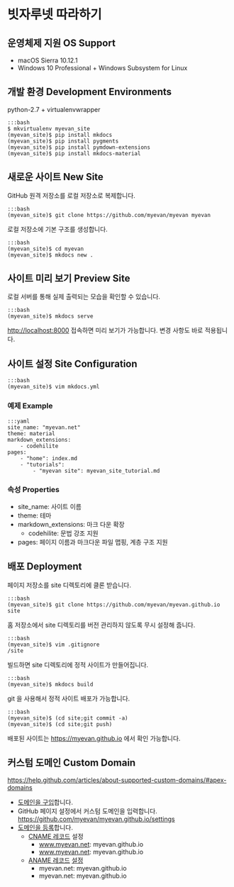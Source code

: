 # 빗자루넷 따라하기

## 운영체제 지원 OS Support

* macOS Sierra 10.12.1 
* Windows 10 Professional + Windows Subsystem for Linux

## 개발 환경 Development Environments

python-2.7 + virtualenvwrapper

    :::bash
    $ mkvirtualenv myevan_site
    (myevan_site)$ pip install mkdocs
    (myevan_site)$ pip install pygments
    (myevan_site)$ pip install pymdown-extensions
    (myevan_site)$ pip install mkdocs-material

## 새로운 사이트 New Site

GitHub 원격 저장소를 로컬 저장소로 복제합니다.

    :::bash
    (myevan_site)$ git clone https://github.com/myevan/myevan myevan

로컬 저장소에 기본 구조를 생성합니다.

    :::bash
    (myevan_site)$ cd myevan
    (myevan_site)$ mkdocs new .

## 사이트 미리 보기 Preview Site

로컬 서버를 통해 실제 출력되는 모습을 확인할 수 있습니다.

    :::bash
    (myevan_site)$ mkdocs serve

<http://localhost:8000> 접속하면 미리 보기가 가능합니다. 변경 사항도 바로 적용됩니다. 

## 사이트 설정 Site Configuration

    :::bash
    (myevan_site)$ vim mkdocs.yml

### 예제 Example

    :::yaml
    site_name: "myevan.net"
    theme: material
    markdown_extensions:
        - codehilite
    pages:
        - "home": index.md
        - "tutorials": 
            - "myevan site": myevan_site_tutorial.md

### 속성 Properties

* site_name: 사이트 이름 
* theme: 테마
* markdown_extensions: 마크 다운 확장 
    * codehilite: 문법 강조 지원
* pages: 페이지 이름과 마크다운 파일 맵핑, 계층 구조 지원


## 배포 Deployment

페이지 저장소를 site 디렉토리에 클론 받습니다.

    :::bash
    (myevan_site)$ git clone https://github.com/myevan/myevan.github.io site

홈 저장소에서 site 디렉토리를 버전 관리하지 않도록 무시 설정해 줍니다.

    :::bash
    (myevan_site)$ vim .gitignore
    /site

빌드하면 site 디렉토리에 정적 사이트가 만들어집니다.

    :::bash
    (myevan_site)$ mkdocs build

git 을 사용해서 정적 사이트 배포가 가능합니다.

    :::bash
    (myevan_site)$ (cd site;git commit -a)
    (myevan_site)$ (cd site;git push)

배포된 사이트는 <https://myevan.github.io> 에서 확인 가능합니다. 

## 커스텀 도메인 Custom Domain

<https://help.github.com/articles/about-supported-custom-domains/#apex-domains>

* [도메인을 구입](https://www.cafe24.com/?controller=domain_search)합니다. 
* GitHub 페이지 설정에서 커스텀 도메인을 입력합니다. <https://github.com/myevan/myevan.github.io/settings>
* [도메인을 등록](https://kr.dnsever.com/)합니다. 
    * [CNAME 레코드](https://help.github.com/articles/setting-up-a-www-subdomain/) 설정
        * www.myevan.net: myevan.github.io
        * www.myevan.net: myevan.github.io
    * [ANAME 레코드](https://help.github.com/articles/setting-up-an-apex-domain/#configuring-an-alias-or-aname-record-with-your-dns-provider) [설정](http://blog.kr.dnsever.com/?p=332)
        * myevan.net: myevan.github.io
        * myevan.net: myevan.github.io

